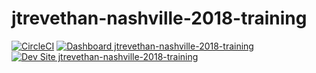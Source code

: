 # jtrevethan-nashville-2018-training

[![CircleCI](https://circleci.com/gh/nashville-2018-training/jtrevethan-nashville-2018-training.svg?style=shield)](https://circleci.com/gh/nashville-2018-training/jtrevethan-nashville-2018-training)
[![Dashboard jtrevethan-nashville-2018-training](https://img.shields.io/badge/dashboard-jtrevethan_nashville_2018_training-yellow.svg)](https://dashboard.pantheon.io/sites/3aabe313-f765-4b2e-924b-fb0c0732c0f5#dev/code)
[![Dev Site jtrevethan-nashville-2018-training](https://img.shields.io/badge/site-jtrevethan_nashville_2018_training-blue.svg)](http://dev-jtrevethan-nashville-2018-training.pantheonsite.io/)